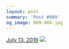 ```yaml
---
layout: post
summary: 'Post #909'
og_image: 909-960.jpg
---
```


<p>
  <time>
    <a href="/909">July 13, 2019</a>
  </time>
  <a href="/909">
    <img src="{{ site.assets_url }}/909-480.jpg" srcset="{{ site.assets_url }}/909-240.jpg 240w, {{ site.assets_url }}/909-480.jpg 480w, {{ site.assets_url }}/909-720.jpg 720w, {{ site.assets_url }}/909-960.jpg 960w" sizes="(min-width: 700px) 50vw, calc(100vw - 2rem)" />
  </a>
</p>
